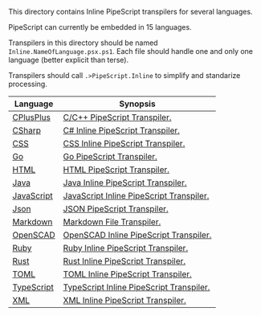 This directory contains Inline PipeScript transpilers for several languages.

PipeScript can currently be embedded in 15 languages.

Transpilers in this directory should be named ```Inline.NameOfLanguage.psx.ps1```.
Each file should handle one and only one language (better explicit than terse).

Transpilers should call ```.>PipeScript.Inline``` to simplify and standarize processing.


|Language                               |Synopsis                                                             |
|---------------------------------------|---------------------------------------------------------------------|
|[CPlusPlus](Inline.CPlusPlus.psx.ps1)  |[C/C++ PipeScript Transpiler.](Inline.CPlusPlus.psx.ps1)             |
|[CSharp](Inline.CSharp.psx.ps1)        |[C# Inline PipeScript Transpiler.](Inline.CSharp.psx.ps1)            |
|[CSS](Inline.CSS.psx.ps1)              |[CSS Inline PipeScript Transpiler.](Inline.CSS.psx.ps1)              |
|[Go](Inline.Go.psx.ps1)                |[Go PipeScript Transpiler.](Inline.Go.psx.ps1)                       |
|[HTML](Inline.HTML.psx.ps1)            |[HTML PipeScript Transpiler.](Inline.HTML.psx.ps1)                   |
|[Java](Inline.Java.psx.ps1)            |[Java Inline PipeScript Transpiler.](Inline.Java.psx.ps1)            |
|[JavaScript](Inline.JavaScript.psx.ps1)|[JavaScript Inline PipeScript Transpiler.](Inline.JavaScript.psx.ps1)|
|[Json](Inline.Json.psx.ps1)            |[JSON PipeScript Transpiler.](Inline.Json.psx.ps1)                   |
|[Markdown](Inline.Markdown.psx.ps1)    |[Markdown File Transpiler.](Inline.Markdown.psx.ps1)                 |
|[OpenSCAD](Inline.OpenSCAD.psx.ps1)    |[OpenSCAD Inline PipeScript Transpiler.](Inline.OpenSCAD.psx.ps1)    |
|[Ruby](Inline.Ruby.psx.ps1)            |[Ruby Inline PipeScript Transpiler.](Inline.Ruby.psx.ps1)            |
|[Rust](Inline.Rust.psx.ps1)            |[Rust Inline PipeScript Transpiler.](Inline.Rust.psx.ps1)            |
|[TOML](Inline.TOML.psx.ps1)            |[TOML Inline PipeScript Transpiler.](Inline.TOML.psx.ps1)            |
|[TypeScript](Inline.TypeScript.psx.ps1)|[TypeScript Inline PipeScript Transpiler.](Inline.TypeScript.psx.ps1)|
|[XML](Inline.XML.psx.ps1)              |[XML Inline PipeScript Transpiler.](Inline.XML.psx.ps1)              |



